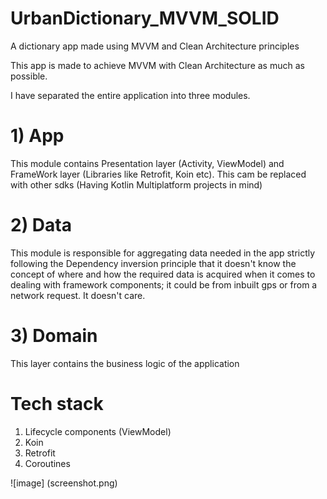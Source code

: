# UrbanDictionary_MVVM_SOLID
A dictionary app made using MVVM and Clean Architecture principles

This app is made to achieve MVVM with Clean Architecture as much as possible. 

I have separated the entire application into three modules.

# 1) App 
  This module contains Presentation layer (Activity, ViewModel) and FrameWork layer (Libraries like Retrofit, Koin etc). This cam be replaced with other sdks (Having Kotlin Multiplatform projects in mind) 
  
# 2) Data
  This module is responsible for aggregating data needed in the app strictly following the Dependency inversion principle that 
  it doesn't know the concept of where and how the required data is acquired when it comes to dealing with framework            components; it could be from inbuilt gps or from a network request. It doesn't care. 
 
# 3) Domain 
  This layer contains the business logic of the application
  
# Tech stack
  1) Lifecycle components (ViewModel)
  2) Koin 
  3) Retrofit
  4) Coroutines
  
![image] (screenshot.png)
